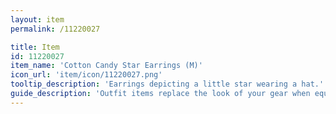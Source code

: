 ```yaml
---
layout: item
permalink: /11220027

title: Item
id: 11220027
item_name: 'Cotton Candy Star Earrings (M)'
icon_url: 'item/icon/11220027.png'
tooltip_description: 'Earrings depicting a little star wearing a hat.'
guide_description: 'Outfit items replace the look of your gear when equipped.'
---
```

